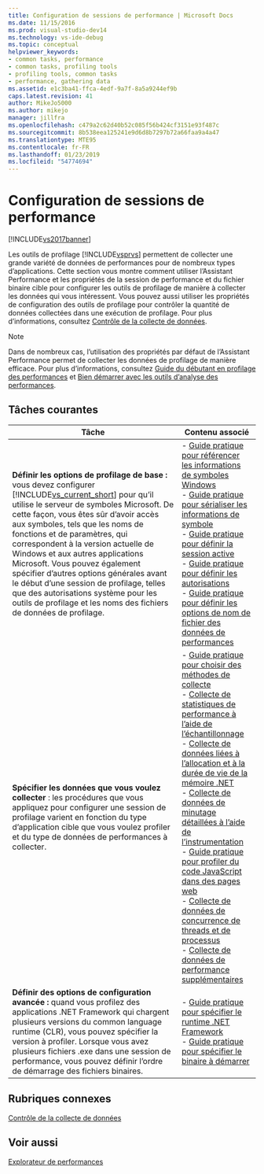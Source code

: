 ```yaml
---
title: Configuration de sessions de performance | Microsoft Docs
ms.date: 11/15/2016
ms.prod: visual-studio-dev14
ms.technology: vs-ide-debug
ms.topic: conceptual
helpviewer_keywords:
- common tasks, performance
- common tasks, profiling tools
- profiling tools, common tasks
- performance, gathering data
ms.assetid: e1c3ba41-ffca-4edf-9a7f-8a5a9244ef9b
caps.latest.revision: 41
author: MikeJo5000
ms.author: mikejo
manager: jillfra
ms.openlocfilehash: c479a2c62d40b52c085f56b424cf3151e93f487c
ms.sourcegitcommit: 8b538eea125241e9d6d8b7297b72a66faa9a4a47
ms.translationtype: MTE95
ms.contentlocale: fr-FR
ms.lasthandoff: 01/23/2019
ms.locfileid: "54774694"
---
```

# <a name="configuring-performance-sessions"></a>Configuration de sessions de performance
[!INCLUDE[vs2017banner](../includes/vs2017banner.md)]

Les outils de profilage [!INCLUDE[vsprvs](../includes/vsprvs-md.md)] permettent de collecter une grande variété de données de performances pour de nombreux types d’applications. Cette section vous montre comment utiliser l’Assistant Performance et les propriétés de la session de performance et du fichier binaire cible pour configurer les outils de profilage de manière à collecter les données qui vous intéressent. Vous pouvez aussi utiliser les propriétés de configuration des outils de profilage pour contrôler la quantité de données collectées dans une exécution de profilage. Pour plus d’informations, consultez [Contrôle de la collecte de données](../profiling/controlling-data-collection.md).  
  
> [!NOTE]
>  Dans de nombreux cas, l’utilisation des propriétés par défaut de l’Assistant Performance permet de collecter les données de profilage de manière efficace. Pour plus d’informations, consultez [Guide du débutant en profilage des performances](../profiling/beginners-guide-to-performance-profiling.md) et [Bien démarrer avec les outils d’analyse des performances](../profiling/getting-started-with-performance-tools.md).  
  
## <a name="common-tasks"></a>Tâches courantes  
  
|Tâche|Contenu associé|  
|----------|---------------------|  
|**Définir les options de profilage de base :** vous devez configurer [!INCLUDE[vs_current_short](../includes/vs-current-short-md.md)] pour qu’il utilise le serveur de symboles Microsoft. De cette façon, vous êtes sûr d’avoir accès aux symboles, tels que les noms de fonctions et de paramètres, qui correspondent à la version actuelle de Windows et aux autres applications Microsoft. Vous pouvez également spécifier d’autres options générales avant le début d’une session de profilage, telles que des autorisations système pour les outils de profilage et les noms des fichiers de données de profilage.|-   [Guide pratique pour référencer les informations de symboles Windows](../profiling/how-to-reference-windows-symbol-information.md)<br />-   [Guide pratique pour sérialiser les informations de symbole](../profiling/how-to-serialize-symbol-information.md)<br />-   [Guide pratique pour définir la session active](../profiling/how-to-set-the-current-session.md)<br />-   [Guide pratique pour définir les autorisations](../profiling/how-to-set-permissions.md)<br />-   [Guide pratique pour définir les options de nom de fichier des données de performances](../profiling/how-to-set-performance-data-file-name-options.md)|  
|**Spécifier les données que vous voulez collecter** : les procédures que vous appliquez pour configurer une session de profilage varient en fonction du type d’application cible que vous voulez profiler et du type de données de performances à collecter.|-   [Guide pratique pour choisir des méthodes de collecte](../profiling/how-to-choose-collection-methods.md)<br />-   [Collecte de statistiques de performance à l’aide de l’échantillonnage](../profiling/collecting-performance-statistics-by-using-sampling.md)<br />-   [Collecte de données liées à l’allocation et à la durée de vie de la mémoire .NET](../profiling/collecting-dotnet-memory-allocation-and-lifetime-data.md)<br />-   [Collecte de données de minutage détaillées à l’aide de l’instrumentation](../profiling/collecting-detailed-timing-data-by-using-instrumentation.md)<br />-   [Guide pratique pour profiler du code JavaScript dans des pages web](../profiling/how-to-profile-javascript-code-in-web-pages.md)<br />-   [Collecte de données de concurrence de threads et de processus](../profiling/collecting-thread-and-process-concurrency-data.md)<br />-   [Collecte de données de performance supplémentaires](../profiling/collecting-additional-performance-data.md)|  
|**Définir des options de configuration avancée :** quand vous profilez des applications .NET Framework qui chargent plusieurs versions du common language runtime (CLR), vous pouvez spécifier la version à profiler. Lorsque vous avez plusieurs fichiers .exe dans une session de performance, vous pouvez définir l’ordre de démarrage des fichiers binaires.|-   [Guide pratique pour spécifier le runtime .NET Framework](../profiling/how-to-specify-the-dotnet-framework-runtime.md)<br />-   [Guide pratique pour spécifier le binaire à démarrer](../profiling/how-to-specify-the-binary-to-start.md)|  
  
## <a name="related-sections"></a>Rubriques connexes  
 [Contrôle de la collecte de données](../profiling/controlling-data-collection.md)  
  
## <a name="see-also"></a>Voir aussi  
 [Explorateur de performances](../profiling/performance-explorer.md)
